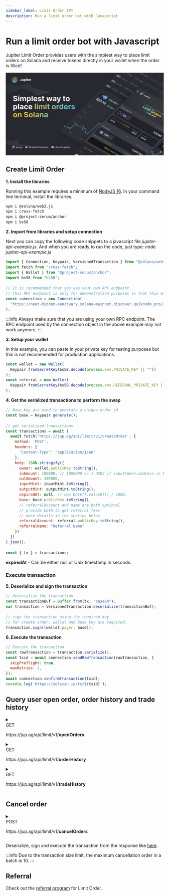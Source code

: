 ```yaml
---
sidebar_label: Limit Order API
description: Run a limit order bot with Javascript
---
```


# Run a limit order bot with Javascript

Jupiter Limit Order provides users with the simplest way to place limit orders on Solana and receive tokens directly in your wallet when the order is filled!

![limit](limit-order.jpeg)

## Create Limit Order

**1. Install the libraries**

Running this example requires a minimum of [NodeJS 16](https://nodejs.org/en). In your command line terminal, install the libraries.

```bash
npm i @solana/web3.js
npm i cross-fetch
npm i @project-serum/anchor
npm i bs58
```

**2. Import from libraries and setup connection**

Next you can copy the following code snippets to a javascript file _jupiter-api-example.js_. And when you are ready to run the code, just type: _node jupiter-api-example.js_

```js
import { Connection, Keypair, VersionedTransaction } from "@solana/web3.js";
import fetch from "cross-fetch";
import { Wallet } from "@project-serum/anchor";
import bs58 from "bs58";

// It is recommended that you use your own RPC endpoint.
// This RPC endpoint is only for demonstration purposes so that this example will run.
const connection = new Connection(
  "https://neat-hidden-sanctuary.solana-mainnet.discover.quiknode.pro/2af5315d336f9ae920028bbb90a73b724dc1bbed/"
);
```

:::info
Always make sure that you are using your own RPC endpoint. The RPC endpoint used by the connection object in the above example may not work anymore.
:::

**3. Setup your wallet**

In this example, you can paste in your private key for testing purposes but this is not recommended for production applications.

```js
const wallet = new Wallet(
  Keypair.fromSecretKey(bs58.decode(process.env.PRIVATE_KEY || ""))
);
const referral = new Wallet(
  Keypair.fromSecretKey(bs58.decode(process.env.REFERRAL_PRIVATE_KEY || ""))
);
```

**4. Get the serialized transactions to perform the swap**

```js
// Base key are used to generate a unique order id
const base = Keypair.generate();

// get serialized transactions
const transactions = await (
  await fetch('https://jup.ag/api/limit/v1/createOrder', {
    method: 'POST',
    headers: {
      'Content-Type': 'application/json'
    },
    body: JSON.stringify({
      owner: wallet.publicKey.toString(),
      inAmount: 100000, // 1000000 => 1 USDC if inputToken.address is USDC mint
      outAmount: 100000,
      inputMint: inputMint.toString(),
      outputMint: outputMint.toString(),
      expiredAt: null, // new Date().valueOf() / 1000,
      base: base.publicKey.toString(),
      // referralAccount and name are both optional
      // provide both to get referral fees
      // more details in the section below
      referralAccount: referral.publicKey.toString(),
      referralName: "Referral Name"
    })
  })
).json();

const { tx } = transactions;
```

**expiredAt** - Can be either null or Unix timestamp in seconds.

### Execute transaction

**5. Deserialize and sign the transaction**

```js
// deserialize the transaction
const transactionBuf = Buffer.from(tx, "base64");
var transaction = VersionedTransaction.deserialize(transactionBuf);

// sign the transaction using the required key
// for create order, wallet and base key are required.
transaction.sign([wallet.payer, base]);
```

**6. Execute the transaction**

```js
// Execute the transaction
const rawTransaction = transaction.serialize();
const txid = await connection.sendRawTransaction(rawTransaction, {
  skipPreflight: true,
  maxRetries: 2,
});
await connection.confirmTransaction(txid);
console.log(`https://solscan.io/tx/${txid}`);
```

## Query user open order, order history and trade history

<details>
  <summary>
    <div>
      <div className="api-method-box get">GET</div>
      <p className="api-method-path">https://jup.ag/api/limit/v1/<b>openOrders</b></p>
    </div>
  </summary>

### Parameters

| Query        | Type   | Required |
| ------------ | ------ | -------- |
| `wallet`     | string | No       |
| `inputMint`  | string | No       |
| `outputMint` | string | No       |

### Response

  <details>
    <summary>
      <span style={{color: '#018847'}}>&bull; </span>
      <span style={{fontSize: '14px'}}>
      <b style={{color: '#018847', marginRight: '36px'}}>200: OK</b>
        Success Response
      </span>
    </summary>

```json
[​
  {​
    "publicKey": "string",​
    "account": {​
      "maker": "string",​
      "inputMint": "string",​
      "outputMint": "string",​
      "oriInAmount": 0,​
      "oriOutAmount": 0,​
      "inAmount": 0,​
      "outAmount": 0,​
      "expiredAt": 0,​
      "base": "string"​
    }​
  }​
​]
```

  </details>

  <details>
  <summary><span>&bull; </span><b style={{marginRight: '36px'}}>default</b> <span style={{fontSize: '14px'}}>Error Response</span></summary>

```json
{​
  "message": "string",​
  "code": "string",​
  "issues": [​
    {​
      "message": "string"​
    }​
  ]​
​}
```

</details>
</details>
<details>
  <summary>
    <div>
      <div className="api-method-box get">GET</div>
      <p className="api-method-path">https://jup.ag/api/limit/v1/<b>orderHistory</b></p>
    </div>
  </summary>

### Parameters

| Query    | Type   | Required |
| -------- | ------ | -------- |
| `wallet` | string | Yes      |
| `cursor` | number | No       |
| `skip`   | number | No       |
| `take`   | number | No       |

### Response

  <details>
    <summary>
      <span style={{color: '#018847'}}>&bull; </span>
      <span style={{fontSize: '14px'}}>
      <b style={{color: '#018847', marginRight: '36px'}}>200: OK</b>
        Success Response
      </span>
    </summary>

```json
[​
  {​
    "id": 0,​
    "orderKey": "string",​
    "maker": "string",​
    "inputMint": "string",​
    "outputMint": "string",​
    "inAmount": 0,​
    "oriInAmount": 0,​
    "outAmount": 0,​
    "oriOutAmount": 0,​
    "expiredAt": 0,​
    "state": "Waiting",​
    "createTxid": "string",​
    "cancelTxid": "string",​
    "updatedAt": "2023-05-05T07:48:36.390Z",​
    "createdAt": "2023-05-05T07:48:36.390Z"​
  }​
​  ]
```

  </details>

  <details>
  <summary><span>&bull; </span><b style={{marginRight: '36px'}}>default</b> <span style={{fontSize: '14px'}}>Error Response</span></summary>

```json
{​
  "message": "string",​
  "code": "string",​
  "issues": [​
    {​
      "message": "string"​
    }​
  ]​
​}
```

</details>
</details>

<details>
  <summary>
    <div>
      <div className="api-method-box get">GET</div>
      <p className="api-method-path">https://jup.ag/api/limit/v1/<b>tradeHistory</b></p>
    </div>
  </summary>

### Parameters

| Query        | Type   | Required |
| ------------ | ------ | -------- |
| `wallet`     | string | No       |
| `inputMint`  | string | No       |
| `outputMint` | string | No       |
| `cursor`     | number | No       |
| `skip`       | number | No       |
| `take`       | number | No       |

### Response

  <details>
    <summary>
      <span style={{color: '#018847'}}>&bull; </span>
      <span style={{fontSize: '14px'}}>
      <b style={{color: '#018847', marginRight: '36px'}}>200: OK</b>
        Success Response
      </span>
    </summary>

```json
[​
{​
  "id": 0,​
  "outAmount": 0,​
  "txid": "string",​
  "updatedAt": "2023-05-05T07:48:36.390Z",​
  "createdAt": "2023-05-05T07:48:36.390Z",​
  "order": {​
    "id": 0,​
    "orderKey": "string",​
    "inputMint": "string",​
    "outputMint": "string"​
  }​
}​
​]
```

  </details>

  <details>
  <summary><span>&bull; </span><b style={{marginRight: '36px'}}>default</b> <span style={{fontSize: '14px'}}>Error Response</span></summary>

```json
{​
  "message": "string",​
  "code": "string",​
  "issues": [​
    {​
      "message": "string"​
    }​
  ]​
​}
```

</details>
</details>

## Cancel order

<details>
  <summary>
    <div>
      <div className="api-method-box post">POST</div>
      <p className="api-method-path">https://jup.ag/api/limit/v1/<b>cancelOrders</b></p>
    </div>
  </summary>

### Body

```json
{​
  "owner": "string",​
  "feePayer": "string",​
  "orders": [​
    "string"​
  ]​
​}
```

### Response

  <details>
    <summary>
      <span style={{color: '#018847'}}>&bull; </span>
      <span style={{fontSize: '14px'}}>
      <b style={{color: '#018847', marginRight: '36px'}}>200: OK</b>
        Success Response
      </span>
    </summary>

```json
{ "tx": "string"​ }
```

  </details>
  <details>
  <summary><span>&bull; </span><b style={{marginRight: '36px'}}>default</b> <span style={{fontSize: '14px'}}>Error Response</span></summary>

```json
{​
  "message": "string",​
  "code": "string",​
  "issues": [​
    {​
      "message": "string"​
    }​
  ]​
​}
```

</details>
</details>

Deserialize, sign and execute the transaction from the response like [here](#execute-transaction).

:::info
Due to the transaction size limit, the maximum cancellation order in a batch is 10.
:::

## Referral

Check out the [referral program](/docs/limit-order/referral-fee) for Limit Order.
